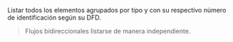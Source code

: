 Listar todos los elementos agrupados por tipo y con su respectivo número de identificación según su DFD.
>Flujos bidireccionales listarse de manera independiente.